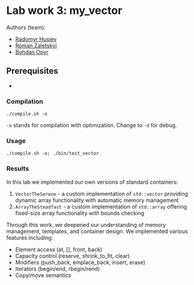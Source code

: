# Lab work 3: my_vector

Authors (team):

- [Radomyr Husiev](https://github.com/rhusiev)
- [Roman Zaletskyi](https://github.com/Romko-studik) 
- [Bohdan Opyr](https://github.com/rizerphe)

## Prerequisites

-

### Compilation

```
./compile.sh -o
```

`-o` stands for compilation with optimization. Change to `-d` for debug.

### Usage

```
./compile.sh -o; ./bin/test_vector
```

### Results

In this lab we implemented our own versions of standard containers:

1. `VectorTheSerene` - a custom implementation of `std::vector` providing dynamic array functionality with automatic memory management
2. `ArrayTheSteadfast` - a custom implementation of `std::array` offering fixed-size array functionality with bounds checking

Through this work, we deepened our understanding of memory management, templates, and container design. We implemented various features including:
- Element access (at, [], front, back)
- Capacity control (reserve, shrink_to_fit, clear)
- Modifiers (push_back, emplace_back, insert, erase)
- Iterators (begin/end, rbegin/rend)
- Copy/move semantics 
